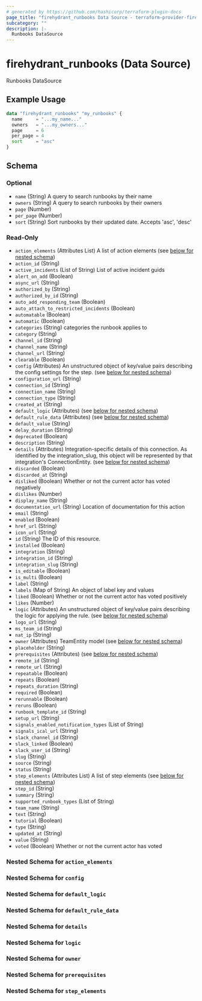 ```yaml
---
# generated by https://github.com/hashicorp/terraform-plugin-docs
page_title: "firehydrant_runbooks Data Source - terraform-provider-firehydrant"
subcategory: ""
description: |-
  Runbooks DataSource
---
```


# firehydrant_runbooks (Data Source)

Runbooks DataSource

## Example Usage

```terraform
data "firehydrant_runbooks" "my_runbooks" {
  name     = "...my_name..."
  owners   = "...my_owners..."
  page     = 6
  per_page = 4
  sort     = "asc"
}
```

<!-- schema generated by tfplugindocs -->
## Schema

### Optional

- `name` (String) A query to search runbooks by their name
- `owners` (String) A query to search runbooks by their owners
- `page` (Number)
- `per_page` (Number)
- `sort` (String) Sort runbooks by their updated date. Accepts 'asc', 'desc'

### Read-Only

- `action_elements` (Attributes List) A list of action elements (see [below for nested schema](#nestedatt--action_elements))
- `action_id` (String)
- `active_incidents` (List of String) List of active incident guids
- `alert_on_add` (Boolean)
- `async_url` (String)
- `authorized_by` (String)
- `authorized_by_id` (String)
- `auto_add_responding_team` (Boolean)
- `auto_attach_to_restricted_incidents` (Boolean)
- `automatable` (Boolean)
- `automatic` (Boolean)
- `categories` (String) categories the runbook applies to
- `category` (String)
- `channel_id` (String)
- `channel_name` (String)
- `channel_url` (String)
- `clearable` (Boolean)
- `config` (Attributes) An unstructured object of key/value pairs describing the config settings for the step. (see [below for nested schema](#nestedatt--config))
- `configuration_url` (String)
- `connection_id` (String)
- `connection_name` (String)
- `connection_type` (String)
- `created_at` (String)
- `default_logic` (Attributes) (see [below for nested schema](#nestedatt--default_logic))
- `default_rule_data` (Attributes) (see [below for nested schema](#nestedatt--default_rule_data))
- `default_value` (String)
- `delay_duration` (String)
- `deprecated` (Boolean)
- `description` (String)
- `details` (Attributes) Integration-specific details of this connection. As identified by the integration_slug, this object will be represented by that integration's ConnectionEntity. (see [below for nested schema](#nestedatt--details))
- `discarded` (Boolean)
- `discarded_at` (String)
- `disliked` (Boolean) Whether or not the current actor has voted negatively
- `dislikes` (Number)
- `display_name` (String)
- `documentation_url` (String) Location of documentation for this action
- `email` (String)
- `enabled` (Boolean)
- `href_url` (String)
- `icon_url` (String)
- `id` (String) The ID of this resource.
- `installed` (Boolean)
- `integration` (String)
- `integration_id` (String)
- `integration_slug` (String)
- `is_editable` (Boolean)
- `is_multi` (Boolean)
- `label` (String)
- `labels` (Map of String) An object of label key and values
- `liked` (Boolean) Whether or not the current actor has voted positively
- `likes` (Number)
- `logic` (Attributes) An unstructured object of key/value pairs describing the logic for applying the rule. (see [below for nested schema](#nestedatt--logic))
- `logo_url` (String)
- `ms_team_id` (String)
- `nat_ip` (String)
- `owner` (Attributes) TeamEntity model (see [below for nested schema](#nestedatt--owner))
- `placeholder` (String)
- `prerequisites` (Attributes) (see [below for nested schema](#nestedatt--prerequisites))
- `remote_id` (String)
- `remote_url` (String)
- `repeatable` (Boolean)
- `repeats` (Boolean)
- `repeats_duration` (String)
- `required` (Boolean)
- `rerunnable` (Boolean)
- `reruns` (Boolean)
- `runbook_template_id` (String)
- `setup_url` (String)
- `signals_enabled_notification_types` (List of String)
- `signals_ical_url` (String)
- `slack_channel_id` (String)
- `slack_linked` (Boolean)
- `slack_user_id` (String)
- `slug` (String)
- `source` (String)
- `status` (String)
- `step_elements` (Attributes List) A list of step elements (see [below for nested schema](#nestedatt--step_elements))
- `step_id` (String)
- `summary` (String)
- `supported_runbook_types` (List of String)
- `team_name` (String)
- `text` (String)
- `tutorial` (Boolean)
- `type` (String)
- `updated_at` (String)
- `value` (String)
- `voted` (Boolean) Whether or not the current actor has voted

<a id="nestedatt--action_elements"></a>
### Nested Schema for `action_elements`


<a id="nestedatt--config"></a>
### Nested Schema for `config`


<a id="nestedatt--default_logic"></a>
### Nested Schema for `default_logic`


<a id="nestedatt--default_rule_data"></a>
### Nested Schema for `default_rule_data`


<a id="nestedatt--details"></a>
### Nested Schema for `details`


<a id="nestedatt--logic"></a>
### Nested Schema for `logic`


<a id="nestedatt--owner"></a>
### Nested Schema for `owner`


<a id="nestedatt--prerequisites"></a>
### Nested Schema for `prerequisites`


<a id="nestedatt--step_elements"></a>
### Nested Schema for `step_elements`
